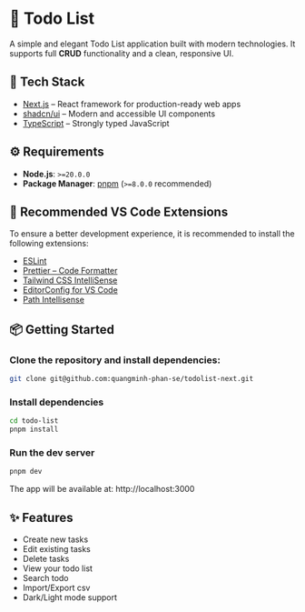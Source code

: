 # 📝 Todo List

A simple and elegant Todo List application built with modern technologies. It supports full **CRUD** functionality and a clean, responsive UI.

## 🚀 Tech Stack

- [Next.js](https://nextjs.org/) – React framework for production-ready web apps
- [shadcn/ui](https://ui.shadcn.com/) – Modern and accessible UI components
- [TypeScript](https://www.typescriptlang.org/) – Strongly typed JavaScript

## ⚙️ Requirements

- **Node.js**: `>=20.0.0`
- **Package Manager**: [pnpm](https://pnpm.io/) (`>=8.0.0` recommended)

## 🧩 Recommended VS Code Extensions

To ensure a better development experience, it is recommended to install the following extensions:

- [ESLint](https://marketplace.visualstudio.com/items?itemName=dbaeumer.vscode-eslint)
- [Prettier – Code Formatter](https://marketplace.visualstudio.com/items?itemName=esbenp.prettier-vscode)
- [Tailwind CSS IntelliSense](https://marketplace.visualstudio.com/items?itemName=bradlc.vscode-tailwindcss)
- [EditorConfig for VS Code](https://marketplace.visualstudio.com/items?itemName=EditorConfig.EditorConfig)
- [Path Intellisense](https://marketplace.visualstudio.com/items?itemName=christian-kohler.path-intellisense)

## 📦 Getting Started

### Clone the repository and install dependencies:

```bash
git clone git@github.com:quangminh-phan-se/todolist-next.git
```

### Install dependencies

```bash
cd todo-list
pnpm install
```

### Run the dev server

```bash
pnpm dev
```

The app will be available at: http://localhost:3000

## ✨ Features

- Create new tasks
- Edit existing tasks
- Delete tasks
- View your todo list
- Search todo
- Import/Export csv
- Dark/Light mode support
